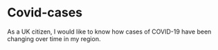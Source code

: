# Covid-cases
As a UK citizen, I would like to know how cases of COVID-19 have been changing over time in my region.
